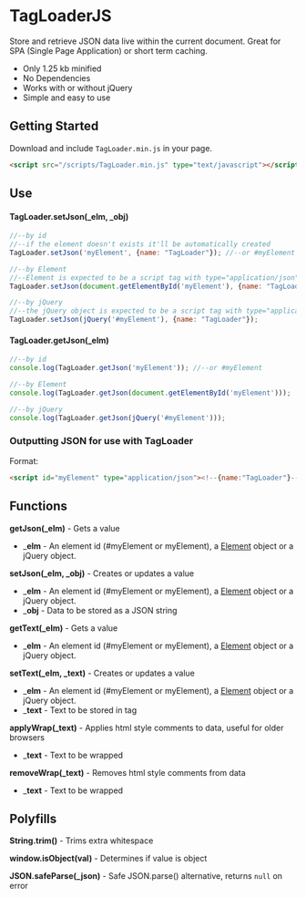 # TagLoaderJS
Store and retrieve JSON data live within the current document. Great for SPA (Single Page Application) or short term caching.

* Only 1.25 kb minified
* No Dependencies
* Works with or without jQuery
* Simple and easy to use

## Getting Started
Download and include `TagLoader.min.js` in your page.

```html
<script src="/scripts/TagLoader.min.js" type="text/javascript"></script>
```

## Use

#### TagLoader.setJson(_elm, _obj)

```javascript
//--by id
//--if the element doesn't exists it'll be automatically created
TagLoader.setJson('myElement', {name: "TagLoader"}); //--or #myElement

//--by Element
//--Element is expected to be a script tag with type="application/json"
TagLoader.setJson(document.getElementById('myElement'), {name: "TagLoader"});

//--by jQuery
//--the jQuery object is expected to be a script tag with type="application/json"
TagLoader.setJson(jQuery('#myElement'), {name: "TagLoader"});
```

#### TagLoader.getJson(_elm)

```javascript
//--by id
console.log(TagLoader.getJson('myElement')); //--or #myElement

//--by Element
console.log(TagLoader.getJson(document.getElementById('myElement')));

//--by jQuery
console.log(TagLoader.getJson(jQuery('#myElement')));
```

### Outputting JSON for use with TagLoader
Format:

```html
<script id="myElement" type="application/json"><!--{name:"TagLoader"}--></script>
```

## Functions

**getJson(_elm)** - Gets a value
  * ___elm__ - An element id (#myElement or myElement), a [Element](https://developer.mozilla.org/en-US/docs/Web/API/Element) object or a jQuery object.

**setJson(_elm, _obj)** - Creates or updates a value
  * ___elm__ - An element id (#myElement or myElement), a [Element](https://developer.mozilla.org/en-US/docs/Web/API/Element) object or a jQuery object.
  * ___obj__ - Data to be stored as a JSON string

**getText(_elm)** - Gets a value
  * ___elm__ - An element id (#myElement or myElement), a [Element](https://developer.mozilla.org/en-US/docs/Web/API/Element) object or a jQuery object.

**setText(_elm, _text)** - Creates or updates a value
  * ___elm__ - An element id (#myElement or myElement), a [Element](https://developer.mozilla.org/en-US/docs/Web/API/Element) object or a jQuery object.
  * ___text__ - Text to be stored in tag

**applyWrap(_text)** - Applies html style comments to data, useful for older browsers
  * ___text__ - Text to be wrapped

**removeWrap(_text)** - Removes html style comments from data
  * ___text__ - Text to be wrapped

## Polyfills

**String.trim()** - Trims extra whitespace

**window.isObject(val)** - Determines if value is object

**JSON.safeParse(_json)** - Safe JSON.parse() alternative, returns `null` on error